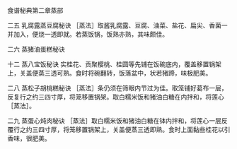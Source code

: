 食谱秘典第二章蒸部

二五 乳腐露蒸豆腐秘诀
［蒸法］取酱乳腐露、豆腐、油菜、盐花、扁尖、香菌一并加入，便烧一透即就。若蒸饭锅，饭熟亦熟，其味颇佳。

二六 蒸猪油蛋糕秘诀

十二 蒸八宝饭秘诀
实桂花、贡聚樱桃、桂圆等先铺在饭碗底内，覆盖移置锅架上，关盖便蒸三透可熟。食时将碗翻转，饭落盆中，状若猪蹄，味极肥美。

二八 蒸松子胡桃糕秘诀
［蒸法］条仍须在筛眼内节过为佳。取笼铺好葛布一层，反复行之约三四寸厚，将笼移置锅架。取白糯米饭和猪油白糖在内拌和，将莲心［蒸法］。

二九 蒸蛋心炖肉秘诀
［蒸法］取白糯米饭和猪油白糖在钵内拌和，将莲心一层反覆行之约三四寸厚，将笼移置锅架上，关盖便蒸三透即熟。食时上面黏些桂花以引香味，很肥美。